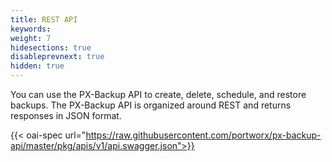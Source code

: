 ```yaml
---
title: REST API
keywords:
weight: 7
hidesections: true
disableprevnext: true
hidden: true
---
```


You can use the PX-Backup API to create, delete, schedule, and restore backups. The PX-Backup API is organized around REST and returns responses in JSON format.

{{< oai-spec url="https://raw.githubusercontent.com/portworx/px-backup-api/master/pkg/apis/v1/api.swagger.json">}}